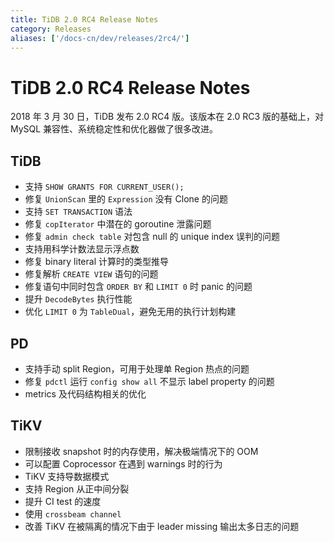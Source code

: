 ```yaml
---
title: TiDB 2.0 RC4 Release Notes
category: Releases
aliases: ['/docs-cn/dev/releases/2rc4/']
---
```


# TiDB 2.0 RC4 Release Notes

2018 年 3 月 30 日，TiDB 发布 2.0 RC4 版。该版本在 2.0 RC3 版的基础上，对 MySQL 兼容性、系统稳定性和优化器做了很多改进。

## TiDB

- 支持 `SHOW GRANTS FOR CURRENT_USER();`
- 修复 `UnionScan` 里的 `Expression` 没有 Clone 的问题
- 支持 `SET TRANSACTION` 语法
- 修复 `copIterator` 中潜在的 goroutine 泄露问题
- 修复 `admin check table` 对包含 null 的 unique index 误判的问题
- 支持用科学计数法显示浮点数
- 修复 binary literal 计算时的类型推导
- 修复解析 `CREATE VIEW` 语句的问题
- 修复语句中同时包含 `ORDER BY` 和 `LIMIT 0` 时 panic 的问题
- 提升 `DecodeBytes` 执行性能
- 优化 `LIMIT 0` 为 `TableDual`，避免无用的执行计划构建

## PD

- 支持手动 split Region，可用于处理单 Region 热点的问题
- 修复 `pdctl` 运行 `config show all` 不显示 label property 的问题
- metrics 及代码结构相关的优化

## TiKV

- 限制接收 snapshot 时的内存使用，解决极端情况下的 OOM
- 可以配置 Coprocessor 在遇到 warnings 时的行为
- TiKV 支持导数据模式
- 支持 Region 从正中间分裂
- 提升 CI test 的速度
- 使用 `crossbeam channel`
- 改善 TiKV 在被隔离的情况下由于 leader missing 输出太多日志的问题
